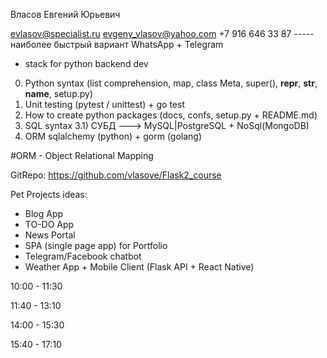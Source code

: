 Власов Евгений Юрьевич

evlasov@specialist.ru
evgeny_vlasov@yahoo.com
+7 916 646 33 87 ----- наиболее быстрый вариант WhatsApp + Telegram


+ stack for python backend dev
0) Python syntax (list comprehension, map, class Meta, super(), __repr__, __str__, __name__, setup.py)
1) Unit testing (pytest / unittest) + go test
2) How to create python packages (docs, confs, setup.py + README.md)
3) SQL syntax
3.1) СУБД ---> MySQL|PostgreSQL + NoSql(MongoDB)
4) ORM sqlalchemy (python) + gorm (golang)

#ORM - Object Relational Mapping 

GitRepo: https://github.com/vlasove/Flask2_course

Pet Projects ideas:

+ Blog App
+ TO-DO App
+ News Portal
+ SPA (single page app) for Portfolio
+ Telegram/Facebook chatbot
+ Weather App + Mobile Client (Flask API + React Native)

10:00 - 11:30


11:40 - 13:10


14:00 - 15:30


15:40 - 17:10
